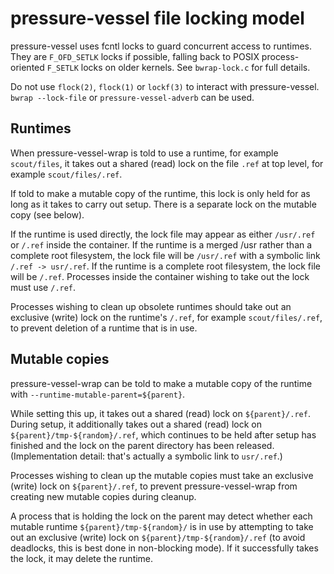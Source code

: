 pressure-vessel file locking model
==================================

<!-- This document:
Copyright © 2020 Collabora Ltd.
SPDX-License-Identifier: MIT
-->

pressure-vessel uses fcntl locks to guard concurrent access to runtimes.
They are `F_OFD_SETLK` locks if possible, falling back to POSIX
process-oriented `F_SETLK` locks on older kernels. See `bwrap-lock.c`
for full details.

Do not use `flock(2)`, `flock(1)` or `lockf(3)` to interact with
pressure-vessel. `bwrap --lock-file` or `pressure-vessel-adverb`
can be used.

Runtimes
--------

When pressure-vessel-wrap is told to use a runtime, for example
`scout/files`, it takes out a shared (read) lock on the file `.ref`
at top level, for example `scout/files/.ref`.

If told to make a mutable copy of the runtime, this lock is only held
for as long as it takes to carry out setup. There is a separate lock on
the mutable copy (see below).

If the runtime is used directly, the lock file may appear as either
`/usr/.ref` or `/.ref` inside the container. If the runtime is a merged
/usr rather than a complete root filesystem, the lock file will be
`/usr/.ref` with a symbolic link `/.ref -> usr/.ref`. If the runtime is
a complete root filesystem, the lock file will be `/.ref`. Processes
inside the container wishing to take out the lock must use `/.ref`.

Processes wishing to clean up obsolete runtimes should take out an
exclusive (write) lock on the runtime's `/.ref`, for example
`scout/files/.ref`, to prevent deletion of a runtime that is in use.

Mutable copies
--------------

pressure-vessel-wrap can be told to make a mutable copy of the runtime
with `--runtime-mutable-parent=${parent}`.

While setting this up, it takes out a shared (read) lock on
`${parent}/.ref`. During setup, it additionally takes out a shared (read)
lock on `${parent}/tmp-${random}/.ref`, which continues to be held after
setup has finished and the lock on the parent directory has been released.
(Implementation detail: that's actually a symbolic link to `usr/.ref`.)

Processes wishing to clean up the mutable copies must take an
exclusive (write) lock on `${parent}/.ref`, to prevent
pressure-vessel-wrap from creating new mutable copies during cleanup.

A process that is holding the lock on the parent may detect whether each
mutable runtime `${parent}/tmp-${random}/` is in use by attempting to
take out an exclusive (write) lock on `${parent}/tmp-${random}/.ref`
(to avoid deadlocks, this is best done in non-blocking mode). If it
successfully takes the lock, it may delete the runtime.
